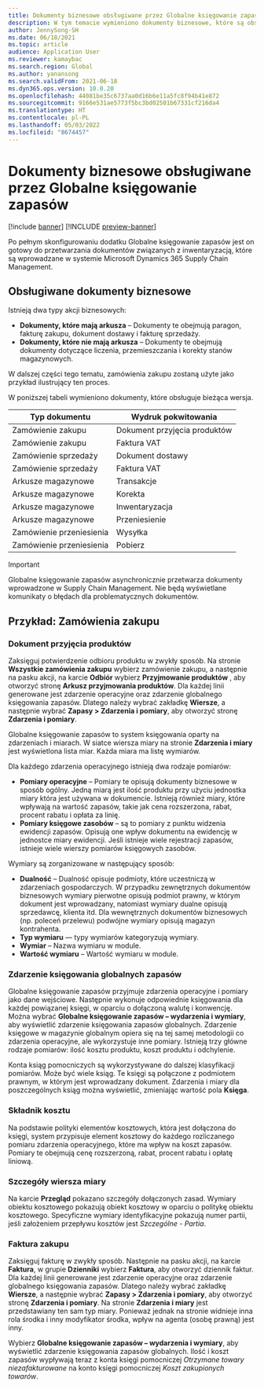 ```yaml
---
title: Dokumenty biznesowe obsługiwane przez Globalne księgowanie zapasów
description: W tym temacie wymieniono dokumenty biznesowe, które są obsługiwane przez program Globalne księgowanie zapasów. Zawiera również szczegółowy przykład dla dokumentów zamówień zakupu.
author: JennySong-SH
ms.date: 06/18/2021
ms.topic: article
audience: Application User
ms.reviewer: kamaybac
ms.search.region: Global
ms.author: yanansong
ms.search.validFrom: 2021-06-18
ms.dyn365.ops.version: 10.0.20
ms.openlocfilehash: 44081be35c6737aa0d16b6e11a5fc8f94b41e872
ms.sourcegitcommit: 9166e531ae5773f5bc3bd02501b67331cf216da4
ms.translationtype: HT
ms.contentlocale: pl-PL
ms.lasthandoff: 05/03/2022
ms.locfileid: "8674457"
---
```

# <a name="business-documents-supported-by-global-inventory-accounting"></a>Dokumenty biznesowe obsługiwane przez Globalne księgowanie zapasów

[!include [banner](../includes/banner.md)]
[!INCLUDE [preview-banner](../includes/preview-banner.md)]
<!--KFM: Preview until 4/30/2022 -->

Po pełnym skonfigurowaniu dodatku Globalne księgowanie zapasów jest on gotowy do przetwarzania dokumentów związanych z inwentaryzacją, które są wprowadzane w systemie Microsoft Dynamics 365 Supply Chain Management.

## <a name="supported-business-documents"></a>Obsługiwane dokumenty biznesowe

Istnieją dwa typy akcji biznesowych:

- **Dokumenty, które mają arkusza** – Dokumenty te obejmują paragon, fakturę zakupu, dokument dostawy i fakturę sprzedaży.
- **Dokumenty, które nie mają arkusza** – Dokumenty te obejmują dokumenty dotyczące liczenia, przemieszczania i korekty stanów magazynowych.

W dalszej części tego tematu, zamówienia zakupu zostaną użyte jako przykład ilustrujący ten proces.

W poniższej tabeli wymieniono dokumenty, które obsługuje bieżąca wersja.

| Typ dokumentu       | Wydruk pokwitowania        |
|--------------------|-----------------|
| Zamówienie zakupu     | Dokument przyjęcia produktów |
| Zamówienie zakupu     | Faktura VAT         |
| Zamówienie sprzedaży        | Dokument dostawy    |
| Zamówienie sprzedaży        | Faktura VAT         |
| Arkusze magazynowe | Transakcje        |
| Arkusze magazynowe | Korekta      |
| Arkusze magazynowe | Inwentaryzacja        |
| Arkusze magazynowe | Przeniesienie        |
| Zamówienie przeniesienia     | Wysyłka        |
| Zamówienie przeniesienia     | Pobierz         |

> [!IMPORTANT]
> Globalne księgowanie zapasów asynchronicznie przetwarza dokumenty wprowadzone w Supply Chain Management. Nie będą wyświetlane komunikaty o błędach dla problematycznych dokumentów.

## <a name="example-purchase-order"></a>Przykład: Zamówienia zakupu

### <a name="product-receipt"></a>Dokument przyjęcia produktów

Zaksięguj potwierdzenie odbioru produktu w zwykły sposób. Na stronie **Wszystkie zamówienia zakupu** wybierz zamówienie zakupu, a następnie na pasku akcji, na karcie **Odbiór** wybierz **Przyjmowanie produktów** , aby otworzyć stronę **Arkusz przyjmowania produktów**. Dla każdej linii generowane jest zdarzenie operacyjne oraz zdarzenie globalnego księgowania zapasów. Dlatego należy wybrać zakładkę **Wiersze**, a następnie wybrać **Zapasy \> Zdarzenia i pomiary**, aby otworzyć stronę **Zdarzenia i pomiary**.

Globalne księgowanie zapasów to system księgowania oparty na zdarzeniach i miarach. W siatce wiersza miary na stronie **Zdarzenia i miary** jest wyświetlona lista miar. Każda miara ma listę wymiarów.

Dla każdego zdarzenia operacyjnego istnieją dwa rodzaje pomiarów:

- **Pomiary operacyjne** – Pomiary te opisują dokumenty biznesowe w sposób ogólny. Jedną miarą jest ilość produktu przy użyciu jednostka miary która jest używana w dokumencie. Istnieją również miary, które wpływają na wartość zapasów, takie jak cena rozszerzona, rabat, procent rabatu i opłata za linię.
- **Pomiary księgowe zasobów** – są to pomiary z punktu widzenia ewidencji zapasów. Opisują one wpływ dokumentu na ewidencję w jednostce miary ewidencji. Jeśli istnieje wiele rejestracji zapasów, istnieje wiele wierszy pomiarów księgowych zasobów.

Wymiary są zorganizowane w następujący sposób:

- **Dualność** – Dualność opisuje podmioty, które uczestniczą w zdarzeniach gospodarczych. W przypadku zewnętrznych dokumentów biznesowych wymiary pierwotne opisują podmiot prawny, w którym dokument jest wprowadzany, natomiast wymiary dualne opisują sprzedawcę, klienta itd. Dla wewnętrznych dokumentów biznesowych (np. poleceń przelewu) podwójne wymiary opisują magazyn kontrahenta.
- **Typ wymiaru** — typy wymiarów kategoryzują wymiary.
- **Wymiar** – Nazwa wymiaru w module.
- **Wartość wymiaru** – Wartość wymiaru w module.

### <a name="global-inventory-accounting-event"></a>Zdarzenie księgowania globalnych zapasów

Globalne księgowanie zapasów przyjmuje zdarzenia operacyjne i pomiary jako dane wejściowe. Następnie wykonuje odpowiednie księgowania dla każdej powiązanej księgi, w oparciu o dołączoną walutę i konwencję. Można wybrać **Globalne księgowanie zapasów – wydarzenia i wymiary**, aby wyświetlić zdarzenie księgowania zapasów globalnych. Zdarzenie księgowe w magazynie globalnym opiera się na tej samej metodologii co zdarzenia operacyjne, ale wykorzystuje inne pomiary. Istnieją trzy główne rodzaje pomiarów: ilość kosztu produktu, koszt produktu i odchylenie.

Konta ksiąg pomocniczych są wykorzystywane do dalszej klasyfikacji pomiarów. Może być wiele ksiąg. Te księgi są połączone z podmiotem prawnym, w którym jest wprowadzany dokument. Zdarzenia i miary dla poszczególnych ksiąg można wyświetlić, zmieniając wartość pola **Księga**.

### <a name="cost-element"></a>Składnik kosztu

Na podstawie polityki elementów kosztowych, która jest dołączona do księgi, system przypisuje element kosztowy do każdego rozliczanego pomiaru zdarzenia operacyjnego, które ma wpływ na koszt zapasów. Pomiary te obejmują cenę rozszerzoną, rabat, procent rabatu i opłatę liniową.

### <a name="measurement-line-details"></a>Szczegóły wiersza miary

Na karcie **Przegląd** pokazano szczegóły dołączonych zasad. Wymiary obiektu kosztowego pokazują obiekt kosztowy w oparciu o politykę obiektu kosztowego. Specyficzne wymiary identyfikacyjne pokazują numer partii, jeśli założeniem przepływu kosztów jest *Szczególne - Partia*.

### <a name="purchase-invoice"></a>Faktura zakupu

Zaksięguj fakturę w zwykły sposób. Następnie na pasku akcji, na karcie **Faktura**, w grupie **Dzienniki** wybierz **Faktura**, aby otworzyć dziennik faktur. Dla każdej linii generowane jest zdarzenie operacyjne oraz zdarzenie globalnego księgowania zapasów. Dlatego należy wybrać zakładkę **Wiersze**, a następnie wybrać **Zapasy \> Zdarzenia i pomiary**, aby otworzyć stronę **Zdarzenia i pomiary**. Na stronie **Zdarzenia i miary** jest przedstawiany ten sam typ miary. Ponieważ jednak na stronie widnieje inna rola środka i inny modyfikator środka, wpływ na agenta (osobę prawną) jest inny.

Wybierz **Globalne księgowanie zapasów – wydarzenia i wymiary**, aby wyświetlić zdarzenie księgowania zapasów globalnych. Ilość i koszt zapasów wypływają teraz z konta księgi pomocniczej *Otrzymane towary niezafakturowane* na konto księgi pomocniczej *Koszt zakupionych towarów*.
